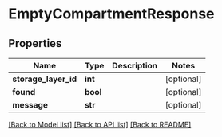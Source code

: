 # EmptyCompartmentResponse

## Properties
Name | Type | Description | Notes
------------ | ------------- | ------------- | -------------
**storage_layer_id** | **int** |  | [optional] 
**found** | **bool** |  | [optional] 
**message** | **str** |  | [optional] 

[[Back to Model list]](../README.md#documentation-for-models) [[Back to API list]](../README.md#documentation-for-api-endpoints) [[Back to README]](../README.md)


